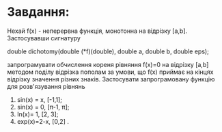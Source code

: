 # Завдання:
Нехай f(x) - неперервна функція, монотонна на відрізку [a,b]. Застосувавши сигнатуру

double dichotomy(double (*f)(double), double a, double b, double eps);

запрограмувати обчислення кореня рівняння f(x)=0 на відрізку [a,b] методом поділу відрізка пополам за умови, що f(x) приймає на кінцях відрізку значення різних знаків. Застосувати запрограмовану функцію для розв'язування рівнянь

1. sin(x) = x, [-1,1];
2. sin(x) = 0, [π-1, π];
3. ln(x)= 1, [2, 3];
4. exp(x)=2-x, [0,2] .
